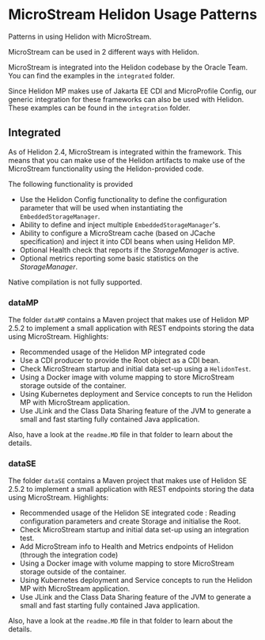 # MicroStream Helidon Usage Patterns

Patterns in using Helidon with MicroStream.

MicroStream can be used in 2 different ways with Helidon.

MicroStream is integrated into the Helidon codebase by the Oracle Team.  You can find the examples in the `integrated` folder.

Since Helidon MP makes use of Jakarta EE CDI and MicroProfile Config, our generic integration for these frameworks can also be used with Helidon.  These examples can be found in the `integration` folder.


## Integrated

As of Helidon 2.4, MicroStream is integrated within the framework. This means that you can make use of the Helidon artifacts to make use of the MicroStream functionality using the Helidon-provided code.

The following functionality is provided

- Use the Helidon Config functionality to define the configuration parameter that will be used when instantiating the `EmbeddedStorageManager`.
- Ability to define and inject multiple `EmbeddedStorageManager`'s.
- Ability to configure a MicroStream cache (based on JCache specification) and inject it into CDI beans when using Helidon MP.
- Optional Health check that reports if the _StorageManager_ is active.
- Optional metrics reporting some basic statistics on the _StorageManager_.


Native compilation is not fully supported.

### dataMP

The folder `dataMP` contains a Maven project that makes use of Helidon MP 2.5.2 to implement a small application with REST endpoints storing the data using MicroStream. Highlights:

- Recommended usage of the Helidon MP integrated code
- Use a CDI producer to provide the Root object as a CDI bean.
- Check MicroStream startup and initial data set-up using a `HelidonTest`.
- Using a Docker image with volume mapping to store MicroStream storage outside of the container.
- Using Kubernetes deployment and Service concepts to run the Helidon MP with MicroStream application.
- Use JLink and the Class Data Sharing feature of the JVM to generate a small and fast starting fully contained Java application.

Also, have a look at the `readme.MD` file in that folder to learn about the details.

### dataSE

The folder `dataSE` contains a Maven project that makes use of Helidon SE 2.5.2 to implement a small application with REST endpoints storing the data using MicroStream. Highlights:

- Recommended usage of the Helidon SE integrated code : Reading configuration parameters and create Storage and initialise the Root.
- Check MicroStream startup and initial data set-up using an integration test.
- Add MicroStream info to Health and Metrics endpoints of Helidon (through the integration code)
- Using a Docker image with volume mapping to store MicroStream storage outside of the container.
- Using Kubernetes deployment and Service concepts to run the Helidon MP with MicroStream application.
- Use JLink and the Class Data Sharing feature of the JVM to generate a small and fast starting fully contained Java application.

Also, have a look at the `readme.MD` file in that folder to learn about the details.
